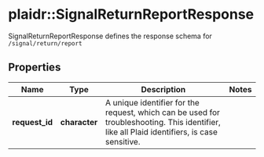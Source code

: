 # plaidr::SignalReturnReportResponse

SignalReturnReportResponse defines the response schema for `/signal/return/report`

## Properties
Name | Type | Description | Notes
------------ | ------------- | ------------- | -------------
**request_id** | **character** | A unique identifier for the request, which can be used for troubleshooting. This identifier, like all Plaid identifiers, is case sensitive. | 


